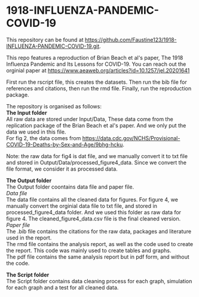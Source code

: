 # 1918-INFLUENZA-PANDEMIC-COVID-19
This repository can be found at https://github.com/Faustine123/1918-INFLUENZA-PANDEMIC-COVID-19.git.
     
This repo features a reproduction of Brian Beach et al's paper, The 1918 Influenza Pandemic and Its Lessons for COVID-19. You can reach out the orginial paper at https://www.aeaweb.org/articles?id=10.1257/jel.20201641
     
First run the rscript file, this creates the datasets. Then run the bib file for references and citations, then run the rmd file. Finally, run the reproduction package.
      
The repository is organised as follows:       
**The Input folder**          
All raw data are stored under Input/Data, These data come from the replication package of the Brian Beach et al's paper. And we only put the data we used in this file.          
For fig 2, the data comes from https://data.cdc.gov/NCHS/Provisional-COVID-19-Deaths-by-Sex-and-Age/9bhg-hcku.           
  
Note: the raw data for fig4 is dat file, and we manually convert it to txt file and stored in Output/Data/processed_figure4_data. Since we convert the file format, we consider it as processed data.          

**The Output folder**            
The Output folder coontains data file and paper file.          
    *Data file*         
    The data file contains all the cleaned data for figures. For figure 4, we manually convert the orginial data file to txt file, and stored in processed_figure4_data folder. And we used this folder as raw data for figure 4. The cleaned_figure4_data.csv file is the final cleaned version.         
    *Paper file*        
    The .bib file contains the citations for the raw data, packages and literature used in the report.       
    The rmd file contains the analysis report, as well as the code used to create the report. This code was mainly used to create tables and graphs.        
    The pdf file contains the same analysis report but in pdf form, and without the code.         

         
**The Script folder**         
The Script folder contains data cleaning process for each graph, simulation for each graph and a test for all cleaned data.

